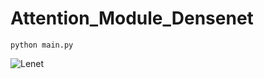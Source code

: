 # Attention_Module_Densenet
```
python main.py
```
![Lenet](https://user-images.githubusercontent.com/45755087/143763253-645003a6-fabe-4af0-a7b3-be80f765e8a7.png)
